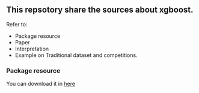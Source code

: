 ## This repsotory share the sources about xgboost.
Refer to:
- Package resource
- Paper
- Interpretation
- Example on Traditional dataset and competitions.


### Package resource
You can download it in [here](https://github.com/dmlc/xgboost)

